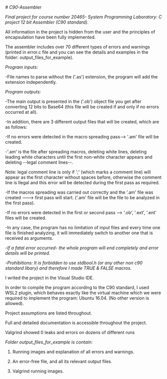 *# C90-Assembler*

*Final project for course number 20465- System Programming Laboratory: C project 12 bit Assembler (C90 standard).*

All information in the project is hidden from the user and the principles of encapsulation have been fully implemented.

The assembler includes over 70 different types of errors and warnings (printed in error.c file and you can see the details and examples in the folder: output_files_for_example).

*Program inputs:*

-File names to parse without the ('.as') extension, the program will add the extension independently.

*Program outputs:*

-The main output is presented in the ('.ob') object file you get after converting 12 bits to Base64 (this file will be created if and only if no errors occurred at all).

-In addition, there are 3 different output files that will be created, which are as follows:

-If no errors were detected in the macro spreading pass--> '.am' file will be created.

-'.am' is the file after spreading macros, deleting white lines, deleting leading white characters until the first non-white character appears and deleting --legal comment lines--.

Note: legal comment line is only if ';' (which marks a comment line) will appear as the first character without spaces before, otherwise the comment line is Ilegal and this error will be detected during the first pass as required.

-If the macros spreading was carried out correctly and the '.am' file was created ---> first pass will start. ('.am' file will be the file to be analyzed in the first pass).

-If no errors were detected in the first or second pass --> '.ob', '.ext', '.ent' files will be created.

-In any case, the program has no limitation of input files and every time one file is finished analyzing, it will immediately switch to another one that is received as arguments.

-*If a fatal error occurred- the whole program will end completely and error details will be printed.*

-*Prohibitions: It is forbidden to use stdbool.h (or any other non c90 standard libary) and therefore I made TRUE & FALSE macros.*

I writed the project in the Visual Studio IDE.

In order to compile the program according to the C90 standard, I used WSL2 plugin, which behaves exactly like the virtual machine which we were required to implement the program: Ubuntu 16.04. (No other version is allowed).

Project assumptions are listed throughout.

Full and detailed documentation is accessible throughout the project.

Valgrind showed 0 leaks and errors on dozens of different runs


*Folder output_files_for_example is contain:*

1) Running images and explanation of all errors and warnings.

2) An error-free file, and all its relevant output files.

3) Valgrind running images.
